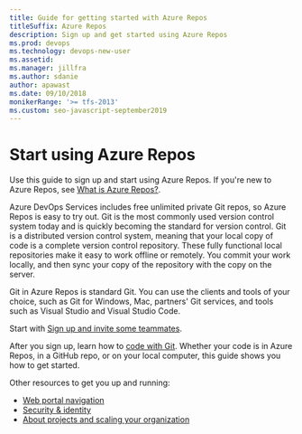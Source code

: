 ```yaml
---
title: Guide for getting started with Azure Repos
titleSuffix: Azure Repos 
description: Sign up and get started using Azure Repos 
ms.prod: devops
ms.technology: devops-new-user
ms.assetid:  
ms.manager: jillfra
ms.author: sdanie
author: apawast
ms.date: 09/10/2018
monikerRange: '>= tfs-2013'
ms.custom: seo-javascript-september2019
---
```


# Start using Azure Repos

Use this guide to sign up and start using Azure Repos. If you're new to Azure Repos, see [What is Azure Repos?](what-is-repos.md).

Azure DevOps Services includes free unlimited private Git repos, so Azure Repos is easy to try out. Git is the most commonly used version control system today and is quickly becoming the standard for version control. Git is a distributed version control system, meaning that your local copy of code is a complete version control repository. These fully functional local repositories make it easy to work offline or remotely. You commit your work locally, and then sync your copy of the repository with the copy on the server.

Git in Azure Repos is standard Git. You can use the clients and tools of your choice, such as Git for Windows, Mac, partners' Git services, and tools such as Visual Studio and Visual Studio Code.

Start with [Sign up and invite some teammates](sign-up-invite-teammates.md).

After you sign up, learn how to [code with Git](code-with-git.md). Whether your code is in Azure Repos, in a GitHub repo, or on your local computer, this guide shows you how to get started.

Other resources to get you up and running:

- [Web portal navigation](../../project/navigation/index.md)
- [Security & identity](../../organizations/security/index.md)
- [About projects and scaling your organization](../../organizations/projects/about-projects.md)
